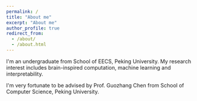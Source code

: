 ```yaml
---
permalink: /
title: "About me"
excerpt: "About me"
author_profile: true
redirect_from: 
  - /about/
  - /about.html
---
```


I'm an undergraduate from School of EECS, Peking University. My research interest includes brain-inspired computation, machine learning and interpretability.

I'm very fortunate to be advised by Prof. Guozhang Chen from School of Computer Science, Peking University.
